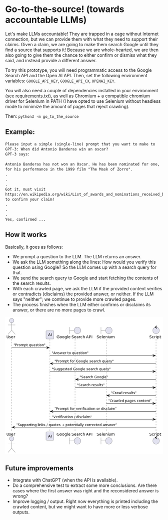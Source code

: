 # Go-to-the-source! (towards accountable LLMs)

Let's make LLMs accountable! They are trapped in a cage without Internet connection, but we can provide them with what they need to support their claims. Given a claim, we are going to make them search Google until they find a source that supports it! Because we are whole-hearted, we are then also going to give them the chance to either confirm or dismiss what they said, and instead provide a different answer.

To try this prototype, you will need programmatic access to the Google Search API and the Open AI API. Then, set the following environment variables: `GOOGLE_API_KEY`, `GOOGLE_API_CX`, `OPENAI_KEY`.

You will also need a couple of dependencies installed in your environment (see [requirements.txt](requirements.txt)), as well as Chromium + a compatible chromium driver for Selenium in PATH (I have opted to use Selenium without headless mode to minimize the amount of pages that reject crawling).

Then: `python3 -m go_to_the_source`

## Example:

```
Please input a simple (single-line) prompt that you want to make to GPT-3: When did Antonio Banderas win an oscar?
GPT-3 says: 

Antonio Banderas has not won an Oscar. He has been nominated for one, for his performance in the 1999 film "The Mask of Zorro".
.
.
.
Got it, must visit https://en.wikipedia.org/wiki/List_of_awards_and_nominations_received_by_Antonio_Banderas to confirm your claim!
.
.
.
Yes, confirmed ...
```

## How it works

Basically, it goes as follows:
* We prompt a question to the LLM. The LLM returns an answer.
* We ask the LLM something along the lines: How would you verify this question using Google? So the LLM comes up with a search query for that.
* We send the search query to Google and start fetching the contents of the search results.
* With each crawled page, we ask the LLM if the provided content verifies or contradicts (disclaims) the provided answer, or neither. If the LLM says "neither"; we continue to provide more crawled pages.
* The process finishes when the LLM either confirms or disclaims its answer, or there are no more pages to crawl.

![Sequence diagram](diagram.png)

## Future improvements

* Integrate with ChatGPT (when the API is available).
* Do a comprehensive test to extract some more conclusions. Are there cases where the first answer was right and the reconsidered answer is wrong?
* Improve logging / output. Right now everything is printed including the crawled content, but we might want to have more or less verbose outputs.